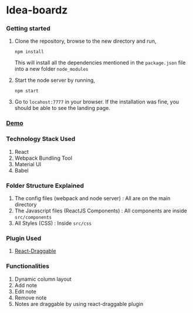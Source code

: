 # Idea-boardz

### Getting started
1. Clone the repository, browse to the new directory and run,
   ```
   npm install
   ```
   This will install all the dependencies mentioned in the ```package.json``` file into a new folder ```node_modules```

2. Start the node server by running,
   ```
   npm start 
   ```
3. Go to ```locahost:7777``` in your browser. If the installation was fine, you should be able to see the landing page.

### [Demo](https://lit-stream-86355.herokuapp.com/) 

### Technology Stack Used  
  1. React
  2. Webpack Bundling Tool
  3. Material UI
  4. Babel

### Folder Structure Explained  
  1. The config files (webpack and node server) : All are on the main directory  
  2. The Javascript files (ReactJS Components)  : All components are inside ```src/components``` 
  3. All Styles (CSS)                           : Inside ```src/css```

### Plugin Used
  1. [React-Draggable](https://github.com/mzabriskie/react-draggable) 

### Functionalities
  1. Dynamic column layout
  2. Add note
  3. Edit note
  4. Remove note
  5. Notes are draggable by using react-draggable plugin
